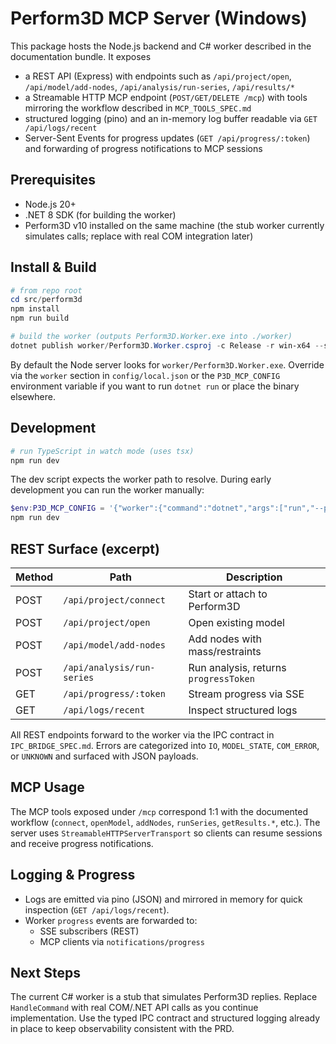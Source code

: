 # Perform3D MCP Server (Windows)

This package hosts the Node.js backend and C# worker described in the documentation bundle. It exposes

- a REST API (Express) with endpoints such as `/api/project/open`, `/api/model/add-nodes`, `/api/analysis/run-series`, `/api/results/*`
- a Streamable HTTP MCP endpoint (`POST/GET/DELETE /mcp`) with tools mirroring the workflow described in `MCP_TOOLS_SPEC.md`
- structured logging (pino) and an in-memory log buffer readable via `GET /api/logs/recent`
- Server-Sent Events for progress updates (`GET /api/progress/:token`) and forwarding of progress notifications to MCP sessions

## Prerequisites

- Node.js 20+
- .NET 8 SDK (for building the worker)
- Perform3D v10 installed on the same machine (the stub worker currently simulates calls; replace with real COM integration later)

## Install & Build

```powershell
# from repo root
cd src/perform3d
npm install
npm run build

# build the worker (outputs Perform3D.Worker.exe into ./worker)
dotnet publish worker/Perform3D.Worker.csproj -c Release -r win-x64 --self-contained false -o worker
```

By default the Node server looks for `worker/Perform3D.Worker.exe`. Override via the `worker` section in `config/local.json` or the `P3D_MCP_CONFIG` environment variable if you want to run `dotnet run` or place the binary elsewhere.

## Development

```powershell
# run TypeScript in watch mode (uses tsx)
npm run dev
```

The dev script expects the worker path to resolve. During early development you can run the worker manually:

```powershell
$env:P3D_MCP_CONFIG = '{"worker":{"command":"dotnet","args":["run","--project","worker/Perform3D.Worker.csproj"]}}'
npm run dev
```

## REST Surface (excerpt)

| Method | Path | Description |
|--------|------|-------------|
| POST | `/api/project/connect` | Start or attach to Perform3D |
| POST | `/api/project/open` | Open existing model |
| POST | `/api/model/add-nodes` | Add nodes with mass/restraints |
| POST | `/api/analysis/run-series` | Run analysis, returns `progressToken` |
| GET  | `/api/progress/:token` | Stream progress via SSE |
| GET  | `/api/logs/recent` | Inspect structured logs |

All REST endpoints forward to the worker via the IPC contract in `IPC_BRIDGE_SPEC.md`. Errors are categorized into `IO`, `MODEL_STATE`, `COM_ERROR`, or `UNKNOWN` and surfaced with JSON payloads.

## MCP Usage

The MCP tools exposed under `/mcp` correspond 1:1 with the documented workflow (`connect`, `openModel`, `addNodes`, `runSeries`, `getResults.*`, etc.). The server uses `StreamableHTTPServerTransport` so clients can resume sessions and receive progress notifications.

## Logging & Progress

- Logs are emitted via pino (JSON) and mirrored in memory for quick inspection (`GET /api/logs/recent`).
- Worker `progress` events are forwarded to:
  - SSE subscribers (REST)
  - MCP clients via `notifications/progress`

## Next Steps

The current C# worker is a stub that simulates Perform3D replies. Replace `HandleCommand` with real COM/.NET API calls as you continue implementation. Use the typed IPC contract and structured logging already in place to keep observability consistent with the PRD.

